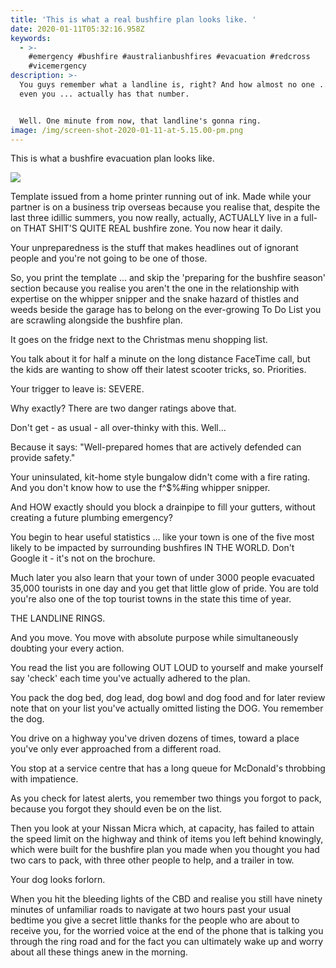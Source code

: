 ```yaml
---
title: 'This is what a real bushfire plan looks like. '
date: 2020-01-11T05:32:16.958Z
keywords:
  - >-
    #emergency #bushfire #australianbushfires #evacuation #redcross
    #vicemergency
description: >-
  You guys remember what a landline is, right? And how almost no one ... not
  even you ... actually has that number. 


  Well. One minute from now, that landline's gonna ring. 
image: /img/screen-shot-2020-01-11-at-5.15.00-pm.png
---
```

This is what a bushfire evacuation plan looks like.  

![](/img/signal-attachment-2020-01-11-171117.jpeg)



Template issued from a home printer running out of ink. Made while your partner is on a business trip overseas because you realise that, despite the last three idillic summers, you now really, actually, ACTUALLY live in a full-on THAT SHIT'S QUITE REAL bushfire zone. You now hear it daily.

Your unpreparedness is the stuff that makes headlines out of ignorant people and you're not going to be one of those.

So, you print the template ... and skip the 'preparing for the bushfire season' section because you realise you aren't the one in the relationship with expertise on the whipper snipper and the snake hazard of thistles and weeds beside the garage has to belong on the ever-growing To Do List you are scrawling alongside the bushfire plan. 

It goes on the fridge next to the Christmas menu shopping list. 

You talk about it for half a minute on the long distance FaceTime call, but the kids are wanting to show off their latest scooter tricks, so. Priorities. 

Your trigger to leave is: SEVERE.

Why exactly? There are two danger ratings above that. 

Don't get - as usual - all over-thinky with this. Well...

Because it says: "Well-prepared homes that are actively defended can provide safety." 

Your uninsulated, kit-home style bungalow didn't come with a fire rating. And you don't know how to use the f^$%#ing whipper snipper. 

And HOW exactly should you block a drainpipe to fill your gutters, without creating a future plumbing emergency? 

You begin to hear useful statistics ... like your town is one of the five most likely to be impacted by surrounding bushfires IN THE WORLD. Don't Google it - it's not on the brochure. 

Much later you also learn that your town of under 3000 people evacuated 35,000 tourists in one day and you get that little glow of pride. You are told you're also one of the top tourist towns in the state this time of year. 

THE LANDLINE RINGS.

And you move. You move with absolute purpose while simultaneously doubting your every action. 

You read the list you are following OUT LOUD to yourself and make yourself say 'check' each time you've actually adhered to the plan.

You pack the dog bed, dog lead, dog bowl and dog food and for later review note that on your list you've actually omitted listing the DOG.  You remember the dog. 

You drive on a highway you've driven dozens of times, toward a place you've only ever approached from a different road. 

You stop at a service centre that has a long queue for McDonald's throbbing with impatience. 

As you check for latest alerts, you remember two things you forgot to pack, because you forgot they should even be on the list. 

Then you look at your Nissan Micra which, at capacity, has failed to attain the speed limit on the highway and think of items you left behind knowingly, which were built for the bushfire plan you made when you thought you had two cars to pack, with three other people to help, and a trailer in tow. 

Your dog looks forlorn. 

When you hit the bleeding lights of the CBD and realise you still have ninety minutes of unfamiliar roads to navigate at two hours past your usual bedtime you give a secret little thanks for the people who are about to receive you, for the worried voice at the end of the phone that is talking you through the ring road and for the fact you can ultimately wake up and worry about all these things anew in the morning.
